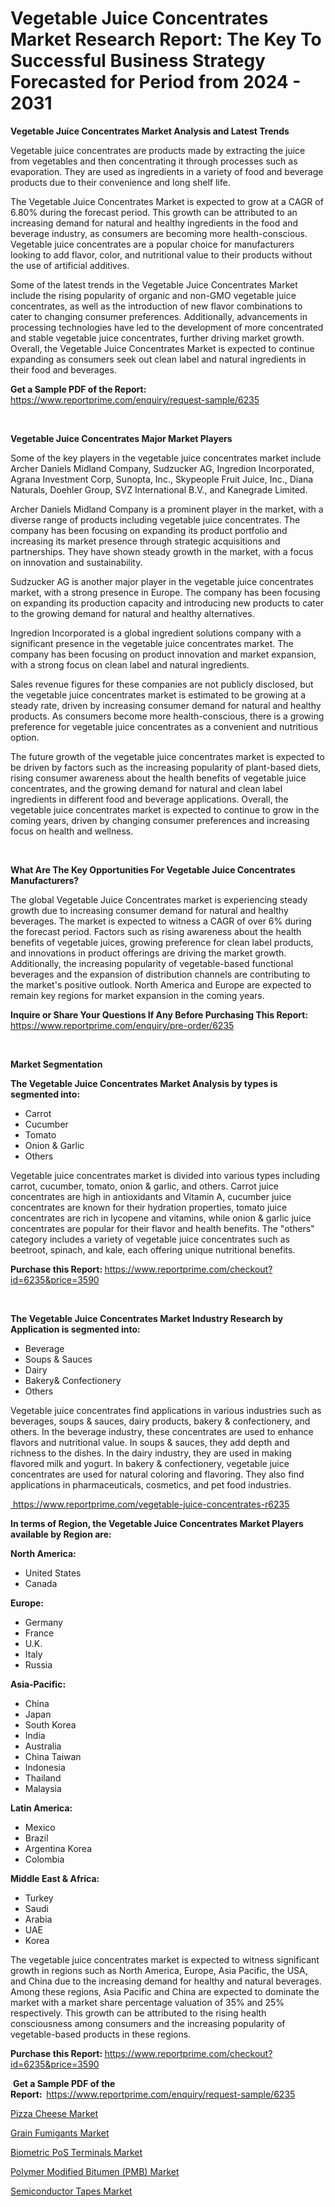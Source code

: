 <p><h1>Vegetable Juice Concentrates Market Research Report: The Key To Successful Business Strategy Forecasted for Period from 2024 - 2031</h1></p><p><strong>Vegetable Juice Concentrates Market Analysis and Latest Trends</strong></p>
<p><p>Vegetable juice concentrates are products made by extracting the juice from vegetables and then concentrating it through processes such as evaporation. They are used as ingredients in a variety of food and beverage products due to their convenience and long shelf life.</p><p>The Vegetable Juice Concentrates Market is expected to grow at a CAGR of 6.80% during the forecast period. This growth can be attributed to an increasing demand for natural and healthy ingredients in the food and beverage industry, as consumers are becoming more health-conscious. Vegetable juice concentrates are a popular choice for manufacturers looking to add flavor, color, and nutritional value to their products without the use of artificial additives.</p><p>Some of the latest trends in the Vegetable Juice Concentrates Market include the rising popularity of organic and non-GMO vegetable juice concentrates, as well as the introduction of new flavor combinations to cater to changing consumer preferences. Additionally, advancements in processing technologies have led to the development of more concentrated and stable vegetable juice concentrates, further driving market growth. Overall, the Vegetable Juice Concentrates Market is expected to continue expanding as consumers seek out clean label and natural ingredients in their food and beverages.</p></p>
<p><strong>Get a Sample PDF of the Report:&nbsp;</strong> <a href="https://www.reportprime.com/enquiry/request-sample/6235">https://www.reportprime.com/enquiry/request-sample/6235</a></p>
<p>&nbsp;</p>
<p><strong>Vegetable Juice Concentrates Major Market Players</strong></p>
<p><p>Some of the key players in the vegetable juice concentrates market include Archer Daniels Midland Company, Sudzucker AG, Ingredion Incorporated, Agrana Investment Corp, Sunopta, Inc., Skypeople Fruit Juice, Inc., Diana Naturals, Doehler Group, SVZ International B.V., and Kanegrade Limited.</p><p>Archer Daniels Midland Company is a prominent player in the market, with a diverse range of products including vegetable juice concentrates. The company has been focusing on expanding its product portfolio and increasing its market presence through strategic acquisitions and partnerships. They have shown steady growth in the market, with a focus on innovation and sustainability.</p><p>Sudzucker AG is another major player in the vegetable juice concentrates market, with a strong presence in Europe. The company has been focusing on expanding its production capacity and introducing new products to cater to the growing demand for natural and healthy alternatives.</p><p>Ingredion Incorporated is a global ingredient solutions company with a significant presence in the vegetable juice concentrates market. The company has been focusing on product innovation and market expansion, with a strong focus on clean label and natural ingredients.</p><p>Sales revenue figures for these companies are not publicly disclosed, but the vegetable juice concentrates market is estimated to be growing at a steady rate, driven by increasing consumer demand for natural and healthy products. As consumers become more health-conscious, there is a growing preference for vegetable juice concentrates as a convenient and nutritious option.</p><p>The future growth of the vegetable juice concentrates market is expected to be driven by factors such as the increasing popularity of plant-based diets, rising consumer awareness about the health benefits of vegetable juice concentrates, and the growing demand for natural and clean label ingredients in different food and beverage applications. Overall, the vegetable juice concentrates market is expected to continue to grow in the coming years, driven by changing consumer preferences and increasing focus on health and wellness.</p></p>
<p>&nbsp;</p>
<p><strong>What Are The Key Opportunities For Vegetable Juice Concentrates Manufacturers?</strong></p>
<p><p>The global Vegetable Juice Concentrates market is experiencing steady growth due to increasing consumer demand for natural and healthy beverages. The market is expected to witness a CAGR of over 6% during the forecast period. Factors such as rising awareness about the health benefits of vegetable juices, growing preference for clean label products, and innovations in product offerings are driving the market growth. Additionally, the increasing popularity of vegetable-based functional beverages and the expansion of distribution channels are contributing to the market's positive outlook. North America and Europe are expected to remain key regions for market expansion in the coming years.</p></p>
<p><strong>Inquire or Share Your Questions If Any Before Purchasing This Report:</strong> <a href="https://www.reportprime.com/enquiry/pre-order/6235">https://www.reportprime.com/enquiry/pre-order/6235</a></p>
<p>&nbsp;</p>
<p><strong>Market Segmentation</strong></p>
<p><strong>The Vegetable Juice Concentrates Market Analysis by types is segmented into:</strong></p>
<p><ul><li>Carrot</li><li>Cucumber</li><li>Tomato</li><li>Onion & Garlic</li><li>Others</li></ul></p>
<p><p>Vegetable juice concentrates market is divided into various types including carrot, cucumber, tomato, onion & garlic, and others. Carrot juice concentrates are high in antioxidants and Vitamin A, cucumber juice concentrates are known for their hydration properties, tomato juice concentrates are rich in lycopene and vitamins, while onion & garlic juice concentrates are popular for their flavor and health benefits. The "others" category includes a variety of vegetable juice concentrates such as beetroot, spinach, and kale, each offering unique nutritional benefits.</p></p>
<p><strong>Purchase this Report:&nbsp;</strong><a href="https://www.reportprime.com/checkout?id=6235&price=3590">https://www.reportprime.com/checkout?id=6235&price=3590</a></p>
<p>&nbsp;</p>
<p><strong>The Vegetable Juice Concentrates Market Industry Research by Application is segmented into:</strong></p>
<p><ul><li>Beverage</li><li>Soups & Sauces</li><li>Dairy</li><li>Bakery& Confectionery</li><li>Others</li></ul></p>
<p><p>Vegetable juice concentrates find applications in various industries such as beverages, soups & sauces, dairy products, bakery & confectionery, and others. In the beverage industry, these concentrates are used to enhance flavors and nutritional value. In soups & sauces, they add depth and richness to the dishes. In the dairy industry, they are used in making flavored milk and yogurt. In bakery & confectionery, vegetable juice concentrates are used for natural coloring and flavoring. They also find applications in pharmaceuticals, cosmetics, and pet food industries.</p></p>
<p><a href="https://www.reportprime.com/vegetable-juice-concentrates-r6235">&nbsp;https://www.reportprime.com/vegetable-juice-concentrates-r6235</a></p>
<p><strong>In terms of Region, the Vegetable Juice Concentrates Market Players available by Region are:</strong></p>
<p>
    <p> <strong> North America: </strong>
        <ul>
            <li>United States</li>
            <li>Canada</li>
        </ul>
        </p> 
    <p> <strong> Europe: </strong>
        <ul>
            <li>Germany</li>
            <li>France</li>
            <li>U.K.</li>
            <li>Italy</li>
            <li>Russia</li>
        </ul>
        </p> 
    <p> <strong> Asia-Pacific: </strong>
        <ul>
            <li>China</li>
            <li>Japan</li>
            <li>South Korea</li>
            <li>India</li>
            <li>Australia</li>
            <li>China Taiwan</li>
            <li>Indonesia</li>
            <li>Thailand</li>
            <li>Malaysia</li>
        </ul>
        </p> 
    <p> <strong> Latin America: </strong>
        <ul>
            <li>Mexico</li>
            <li>Brazil</li>
            <li>Argentina Korea</li>
            <li>Colombia</li>
        </ul>
        </p> 
    <p> <strong> Middle East & Africa: </strong>
        <ul>
            <li>Turkey</li>
            <li>Saudi</li>
            <li>Arabia</li>
            <li>UAE</li>
            <li>Korea</li>
        </ul>
    </p>
    </p>
<p><p>The vegetable juice concentrates market is expected to witness significant growth in regions such as North America, Europe, Asia Pacific, the USA, and China due to the increasing demand for healthy and natural beverages. Among these regions, Asia Pacific and China are expected to dominate the market with a market share percentage valuation of 35% and 25% respectively. This growth can be attributed to the rising health consciousness among consumers and the increasing popularity of vegetable-based products in these regions.</p></p>
<p><strong>Purchase this Report: </strong><a href="https://www.reportprime.com/checkout?id=6235&price=3590">https://www.reportprime.com/checkout?id=6235&price=3590</a></p>
<p>&nbsp;<strong>Get a Sample PDF of the Report:&nbsp;&nbsp;</strong><a href="https://www.reportprime.com/enquiry/request-sample/6235">https://www.reportprime.com/enquiry/request-sample/6235</a></p>
<p><strong></strong></p>
<p><p><a href="https://github.com/hlspriggs/Market-Research-Report-List-1/blob/main/pizza-cheese-market.md">Pizza Cheese Market</a></p><p><a href="https://github.com/BurtonGALEN/Market-Research-Report-List-1/blob/main/grain-fumigants-market.md">Grain Fumigants Market</a></p><p><a href="https://www.linkedin.com/pulse/exploring-biometric-pos-terminals-market-dynamics-global-trends-bfp6c?trackingId=vWG2k0gXReODA7QoqF05nQ%3D%3D">Biometric PoS Terminals Market</a></p><p><a href="https://issuu.com/reportprime-2/docs/polymer-modified-bitumen-pmb-market_f72792bd3d61a6">Polymer Modified Bitumen (PMB) Market</a></p><p><a href="https://www.linkedin.com/pulse/semiconductor-tapes-market-trends-focusing-insight-forecast-xp5cc?trackingId=vZBO80DythgULFfU4%2BN7AQ%3D%3D">Semiconductor Tapes Market</a></p></p>